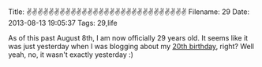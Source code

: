 Title: ✌✌✌✌✌✌✌✌✌✌✌✌✌✌✌✌✌✌✌✌✌✌✌✌✌✌✌✌✌
Filename: 29
Date: 2013-08-13 19:05:37
Tags: 29,life

As of this past August 8th, I am now officially 29 years old. It seems like it
was just yesterday when I was blogging about my <a href="/blog/my-birthday.html">20th birthday</a>, right? 
Well yeah, no, it wasn't exactly yesterday :)

